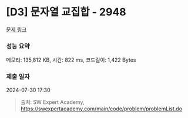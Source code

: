 # [D3] 문자열 교집합 - 2948 

[문제 링크](https://swexpertacademy.com/main/code/problem/problemDetail.do?contestProbId=AV-Un3G64SUDFAXr) 

### 성능 요약

메모리: 135,812 KB, 시간: 822 ms, 코드길이: 1,422 Bytes

### 제출 일자

2024-07-30 17:30



> 출처: SW Expert Academy, https://swexpertacademy.com/main/code/problem/problemList.do